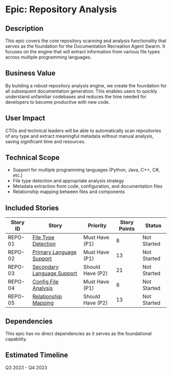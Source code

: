 # Epic: Repository Analysis

## Description
This epic covers the core repository scanning and analysis functionality that serves as the foundation for the Documentation Recreation Agent Swarm. It focuses on the engine that will extract information from various file types across multiple programming languages.

## Business Value
By building a robust repository analysis engine, we create the foundation for all subsequent documentation generation. This enables users to quickly understand unfamiliar codebases and reduces the time needed for developers to become productive with new code.

## User Impact
CTOs and technical leaders will be able to automatically scan repositories of any type and extract meaningful metadata without manual analysis, saving significant time and resources.

## Technical Scope
- Support for multiple programming languages (Python, Java, C++, C#, etc.)
- File type detection and appropriate analysis strategy
- Metadata extraction from code, configuration, and documentation files
- Relationship mapping between files and components

## Included Stories

| Story ID | Story | Priority | Story Points | Status |
|----------|-------|----------|--------------|--------|
| REPO-01 | [File Type Detection](01-file-type-detection.md) | Must Have (P1) | 8 | Not Started |
| REPO-02 | [Primary Language Support](02-language-support-primary.md) | Must Have (P1) | 13 | Not Started |
| REPO-03 | [Secondary Language Support](03-language-support-secondary.md) | Should Have (P2) | 21 | Not Started |
| REPO-04 | [Config File Analysis](04-config-file-analysis.md) | Must Have (P1) | 8 | Not Started |
| REPO-05 | [Relationship Mapping](05-relationship-mapping.md) | Should Have (P2) | 13 | Not Started |

## Dependencies
This epic has no direct dependencies as it serves as the foundational capability.

## Estimated Timeline
Q3 2023 - Q4 2023
